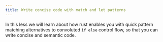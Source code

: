```yaml
---
title: Write concise code with match and let patterns
---
```


In this less we will learn about how rust enables you with quick pattern matching alternatives to convoluted `if else` control flow, so that you can write concise and semantic code.
